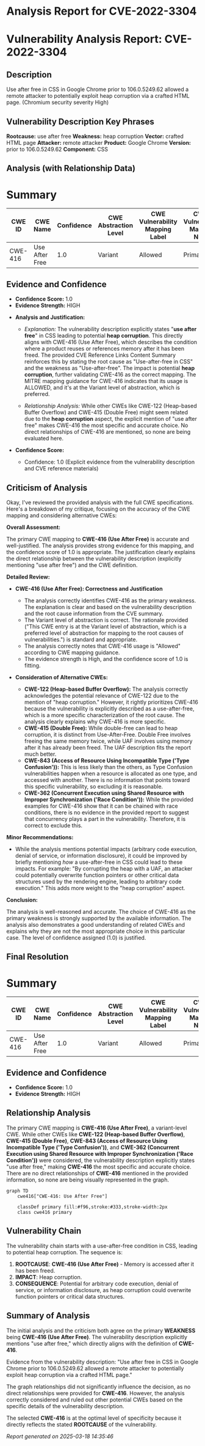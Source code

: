 # Analysis Report for CVE-2022-3304

# Vulnerability Analysis Report: CVE-2022-3304

## Description

Use after free in CSS in Google Chrome prior to 106.0.5249.62 allowed a remote attacker to potentially exploit heap corruption via a crafted HTML page. (Chromium security severity High)

## Vulnerability Description Key Phrases

**Rootcause:** use after free
**Weakness:** heap corruption
**Vector:** crafted HTML page
**Attacker:** remote attacker
**Product:** Google Chrome
**Version:** prior to 106.0.5249.62
**Component:** CSS

## Analysis (with Relationship Data)

# Summary
| CWE ID | CWE Name | Confidence | CWE Abstraction Level | CWE Vulnerability Mapping Label | CWE-Vulnerability Mapping Notes |
|---|---|---|---|---|---|
| CWE-416 | Use After Free | 1.0 | Variant | Allowed | Primary CWE |

## Evidence and Confidence

*   **Confidence Score:** 1.0
*   **Evidence Strength:** HIGH

- **Analysis and Justification:**  
  - *Explanation:* The vulnerability description explicitly states "**use after free**" in CSS leading to potential **heap corruption**. This directly aligns with CWE-416 (Use After Free), which describes the condition where a product reuses or references memory after it has been freed. The provided CVE Reference Links Content Summary reinforces this by stating the root cause as "Use-after-free in CSS" and the weakness as "Use-after-free". The impact is potential **heap corruption**, further validating CWE-416 as the correct mapping. The MITRE mapping guidance for CWE-416 indicates that its usage is ALLOWED, and it's at the Variant level of abstraction, which is preferred.

  - *Relationship Analysis:* While other CWEs like CWE-122 (Heap-based Buffer Overflow) and CWE-415 (Double Free) might seem related due to the **heap corruption** aspect, the explicit mention of "use after free" makes CWE-416 the most specific and accurate choice. No direct relationships of CWE-416 are mentioned, so none are being evaluated here.

- **Confidence Score:**  
  - Confidence: 1.0 (Explicit evidence from the vulnerability description and CVE reference materials)

## Criticism of Analysis

Okay, I've reviewed the provided analysis with the full CWE specifications. Here's a breakdown of my critique, focusing on the accuracy of the CWE mapping and considering alternative CWEs:

**Overall Assessment:**

The primary CWE mapping to **CWE-416 (Use After Free)** is accurate and well-justified. The analysis provides strong evidence for this mapping, and the confidence score of 1.0 is appropriate. The justification clearly explains the direct relationship between the vulnerability description (explicitly mentioning "use after free") and the CWE definition.

**Detailed Review:**

*   **CWE-416 (Use After Free): Correctness and Justification**
    *   The analysis correctly identifies CWE-416 as the primary weakness. The explanation is clear and based on the vulnerability description and the root cause information from the CVE summary.
    *   The Variant level of abstraction is correct. The rationale provided ("This CWE entry is at the Variant level of abstraction, which is a preferred level of abstraction for mapping to the root causes of vulnerabilities.") is standard and appropriate.
    *   The analysis correctly notes that CWE-416 usage is "Allowed" according to CWE mapping guidance.
    *   The evidence strength is High, and the confidence score of 1.0 is fitting.

*   **Consideration of Alternative CWEs:**
    *   **CWE-122 (Heap-based Buffer Overflow):** The analysis correctly acknowledges the potential relevance of CWE-122 due to the mention of "heap corruption." However, it rightly prioritizes CWE-416 because the vulnerability is explicitly described as a use-after-free, which is a more specific characterization of the root cause. The analysis clearly explains why CWE-416 is more specific.
    *   **CWE-415 (Double Free):** While double-free can lead to heap corruption, it is distinct from Use-After-Free. Double Free involves freeing the same memory twice, while UAF involves using memory after it has already been freed. The UAF description fits the report much better.
    *   **CWE-843 (Access of Resource Using Incompatible Type ('Type Confusion')):** This is less likely than the others, as Type Confusion vulnerabilities happen when a resource is allocated as one type, and accessed with another. There is no information that points toward this specific vulnerability, so excluding it is reasonable.
    *   **CWE-362 (Concurrent Execution using Shared Resource with Improper Synchronization ('Race Condition')):** While the provided examples for CWE-416 show that it can be chained with race conditions, there is no evidence in the provided report to suggest that concurrency plays a part in the vulnerability. Therefore, it is correct to exclude this.

**Minor Recommendations:**

*   While the analysis mentions potential impacts (arbitrary code execution, denial of service, or information disclosure), it could be improved by briefly mentioning *how* a use-after-free in CSS could lead to these impacts. For example: "By corrupting the heap with a UAF, an attacker could potentially overwrite function pointers or other critical data structures used by the rendering engine, leading to arbitrary code execution." This adds more weight to the "heap corruption" aspect.

**Conclusion:**

The analysis is well-reasoned and accurate. The choice of CWE-416 as the primary weakness is strongly supported by the available information. The analysis also demonstrates a good understanding of related CWEs and explains why they are not the most appropriate choice in this particular case. The level of confidence assigned (1.0) is justified.

## Final Resolution

# Summary
| CWE ID | CWE Name | Confidence | CWE Abstraction Level | CWE Vulnerability Mapping Label | CWE-Vulnerability Mapping Notes |
|---|---|---|---|---|---|
| CWE-416 | Use After Free | 1.0 | Variant | Allowed | Primary CWE |

## Evidence and Confidence

*   **Confidence Score:** 1.0
*   **Evidence Strength:** HIGH

## Relationship Analysis
The primary CWE mapping is **CWE-416 (Use After Free)**, a variant-level CWE. While other CWEs like **CWE-122 (Heap-based Buffer Overflow)**, **CWE-415 (Double Free)**, **CWE-843 (Access of Resource Using Incompatible Type ('Type Confusion'))**, and **CWE-362 (Concurrent Execution using Shared Resource with Improper Synchronization ('Race Condition'))** were considered, the vulnerability description explicitly states "use after free," making **CWE-416** the most specific and accurate choice. There are no direct relationships of **CWE-416** mentioned in the provided information, so none are being visually represented in the graph.

```mermaid
graph TD
    cwe416["CWE-416: Use After Free"]
    
    classDef primary fill:#f96,stroke:#333,stroke-width:2px
    class cwe416 primary
```

## Vulnerability Chain
The vulnerability chain starts with a use-after-free condition in CSS, leading to potential heap corruption. The sequence is:
1.  **ROOTCAUSE**: **CWE-416 (Use After Free)** - Memory is accessed after it has been freed.
2.  **IMPACT**: Heap corruption.
3.  **CONSEQUENCE**: Potential for arbitrary code execution, denial of service, or information disclosure, as heap corruption could overwrite function pointers or critical data structures.

## Summary of Analysis
The initial analysis and the criticism both agree on the primary **WEAKNESS** being **CWE-416 (Use After Free)**. The vulnerability description explicitly mentions "use after free," which directly aligns with the definition of **CWE-416**.

Evidence from the vulnerability description: "Use after free in CSS in Google Chrome prior to 106.0.5249.62 allowed a remote attacker to potentially exploit heap corruption via a crafted HTML page."

The graph relationships did not significantly influence the decision, as no direct relationships were provided for **CWE-416**. However, the analysis correctly considered and ruled out other potential CWEs based on the specific details of the vulnerability description.

The selected **CWE-416** is at the optimal level of specificity because it directly reflects the stated **ROOTCAUSE** of the vulnerability.



*Report generated on 2025-03-18 14:35:46*
